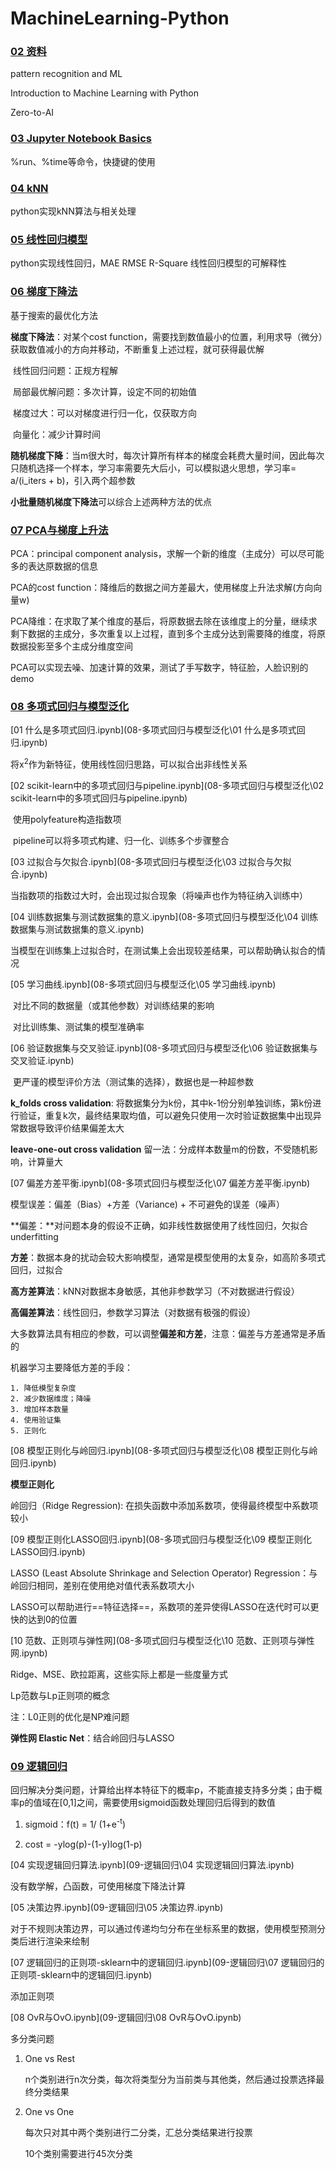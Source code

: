 # MachineLearning-Python

### [02 资料](02-Machine-Learning-Basics)


pattern recognition and ML

Introduction to Machine Learning with Python

Zero-to-AI

### [03 Jupyter Notebook Basics](03-Jupyter-Notebook-Basics)

%run、%time等命令，快捷键的使用

### [04 kNN](04-kNN/)

python实现kNN算法与相关处理

### [05 线性回归模型](05-regression/)
python实现线性回归，MAE RMSE R-Square
线性回归模型的可解释性

### [06 梯度下降法](06-梯度下降法)

基于搜索的最优化方法

**梯度下降法**：对某个cost function，需要找到数值最小的位置，利用求导（微分）获取数值减小的方向并移动，不断重复上述过程，就可获得最优解

​	线性回归问题：正规方程解

​	局部最优解问题：多次计算，设定不同的初始值

​	梯度过大：可以对梯度进行归一化，仅获取方向

​	向量化：减少计算时间

**随机梯度下降**：当m很大时，每次计算所有样本的梯度会耗费大量时间，因此每次只随机选择一个样本，学习率需要先大后小，可以模拟退火思想，学习率= a/(i_iters + b)，引入两个超参数

**小批量随机梯度下降法**可以综合上述两种方法的优点

### [07  PCA与梯度上升法](07-PCA与梯度上升法)

PCA：principal component analysis，求解一个新的维度（主成分）可以尽可能多的表达原数据的信息

PCA的cost function：降维后的数据之间方差最大，使用梯度上升法求解(方向向量w)

PCA降维：在求取了某个维度的基后，将原数据去除在该维度上的分量，继续求剩下数据的主成分，多次重复以上过程，直到多个主成分达到需要降的维度，将原数据投影至多个主成分维度空间

PCA可以实现去噪、加速计算的效果，测试了手写数字，特征脸，人脸识别的demo

### [08 多项式回归与模型泛化](08-多项式回归与模型泛化)

 [01 什么是多项式回归.ipynb](08-多项式回归与模型泛化\01 什么是多项式回归.ipynb) 

将x<sup>2</sup>作为新特征，使用线性回归思路，可以拟合出非线性关系

 [02 scikit-learn中的多项式回归与pipeline.ipynb](08-多项式回归与模型泛化\02 scikit-learn中的多项式回归与pipeline.ipynb) 

​	使用polyfeature构造指数项

​	pipeline可以将多项式构建、归一化、训练多个步骤整合

 [03 过拟合与欠拟合.ipynb](08-多项式回归与模型泛化\03 过拟合与欠拟合.ipynb) 

​	当指数项的指数过大时，会出现过拟合现象（将噪声也作为特征纳入训练中）

 [04 训练数据集与测试数据集的意义.ipynb](08-多项式回归与模型泛化\04 训练数据集与测试数据集的意义.ipynb) 

​	当模型在训练集上过拟合时，在测试集上会出现较差结果，可以帮助确认拟合的情况

 [05 学习曲线.ipynb](08-多项式回归与模型泛化\05 学习曲线.ipynb) 

​	对比不同的数据量（或其他参数）对训练结果的影响

​	对比训练集、测试集的模型准确率

 [06 验证数据集与交叉验证.ipynb](08-多项式回归与模型泛化\06 验证数据集与交叉验证.ipynb) 

​	更严谨的模型评价方法（测试集的选择），数据也是一种超参数

**k_folds cross validation**: 将数据集分为k份，其中k-1份分别单独训练，第k份进行验证，重复k次，最终结果取均值，可以避免只使用一次时验证数据集中出现异常数据导致评价结果偏差太大

**leave-one-out cross validation** 留一法：分成样本数量m的份数，不受随机影响，计算量大

 [07 偏差方差平衡.ipynb](08-多项式回归与模型泛化\07 偏差方差平衡.ipynb) 

模型误差：偏差（Bias）+方差（Variance) + 不可避免的误差（噪声）

**偏差：**对问题本身的假设不正确，如非线性数据使用了线性回归，欠拟合underfitting

**方差**：数据本身的扰动会较大影响模型，通常是模型使用的太复杂，如高阶多项式回归，过拟合

**高方差算法**：kNN对数据本身敏感，其他非参数学习（不对数据进行假设）

**高偏差算法**：线性回归，参数学习算法（对数据有极强的假设）

大多数算法具有相应的参数，可以调整**偏差和方差**，注意：偏差与方差通常是矛盾的

机器学习主要降低方差的手段：

 	1. 降低模型复杂度
 	2. 减少数据维度；降噪
 	3. 增加样本数量
 	4. 使用验证集
 	5. 正则化

 [08 模型正则化与岭回归.ipynb](08-多项式回归与模型泛化\08 模型正则化与岭回归.ipynb) 

 **模型正则化**

岭回归（Ridge Regression): 在损失函数中添加系数项，使得最终模型中系数项较小

  [09 模型正则化LASSO回归.ipynb](08-多项式回归与模型泛化\09 模型正则化LASSO回归.ipynb) 

LASSO (Least Absolute Shrinkage and Selection Operator) Regression：与岭回归相同，差别在使用绝对值代表系数项大小

LASSO可以帮助进行==特征选择==，系数项的差异使得LASSO在迭代时可以更快的达到0的位置

  [10 范数、正则项与弹性网](08-多项式回归与模型泛化\10 范数、正则项与弹性网.ipynb) 

Ridge、MSE、欧拉距离，这些实际上都是一些度量方式

Lp范数与Lp正则项的概念

注：L0正则的优化是NP难问题

**弹性网 Elastic Net**：结合岭回归与LASSO

### [09 逻辑回归](09-逻辑回归)

回归解决分类问题，计算给出样本特征下的概率p，不能直接支持多分类；由于概率p的值域在[0,1]之间，需要使用sigmoid函数处理回归后得到的数值

1. sigmoid：f(t) = 1/ (1+e<sup>-t</sup>)

2. cost = -ylog(p)-(1-y)log(1-p)

[04 实现逻辑回归算法.ipynb](09-逻辑回归\04 实现逻辑回归算法.ipynb) 

没有数学解，凸函数，可使用梯度下降法计算

[05 决策边界.ipynb](09-逻辑回归\05 决策边界.ipynb) 

对于不规则决策边界，可以通过传递均匀分布在坐标系里的数据，使用模型预测分类后进行渲染来绘制

 [07 逻辑回归的正则项-sklearn中的逻辑回归.ipynb](09-逻辑回归\07 逻辑回归的正则项-sklearn中的逻辑回归.ipynb) 

添加正则项

 [08 OvR与OvO.ipynb](09-逻辑回归\08 OvR与OvO.ipynb) 

多分类问题

 1. One vs Rest

    n个类别进行n次分类，每次将类型分为当前类与其他类，然后通过投票选择最终分类结果

 2. One vs One

    每次只对其中两个类别进行二分类，汇总分类结果进行投票

    10个类别需要进行45次分类
